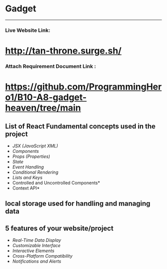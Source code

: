# Gadget  
***
### Live Website Link: 
# http://tan-throne.surge.sh/


### Attach Requirement Document Link :
# https://github.com/ProgrammingHero1/B10-A8-gadget-heaven/tree/main

## List of React Fundamental concepts used in the project

* *JSX (JavaScript XML)*
* *Components*
* *Props (Properties)*
* *State*
* *Event Handling*
* *Conditional Rendering*
* *Lists and Keys*
* Controlled and Uncontrolled Components*
* Context API*

## local storage used for handling and managing data

## 5 features of your website/project

* *Real-Time Data Display*
* *Customizable Interface*
* *Interactive Elements* 
* *Cross-Platform Compatibility*
* *Notifications and Alerts*